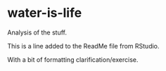 # water-is-life
Analysis of the stuff.

This is a line added to the ReadMe file from RStudio.

With a bit of formatting clarification/exercise.
